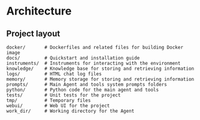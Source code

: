 # Architecture 

## Project layout

    docker/       # Dockerfiles and related files for building Docker image
    docs/         # Quickstart and installation guide
    instruments/  # Instruments for interacting with the environment
    knowledge/    # Knowledge base for storing and retrieving information
    logs/         # HTML chat log files
    memory/       # Memory storage for storing and retrieving information
    prompts/      # Main Agent and tools system prompts folders
    python/       # Python code for the main agent and tools
    tests/        # Unit tests for the project
    tmp/          # Temporary files
    webui/        # Web UI for the project
    work_dir/     # Working directory for the Agent
